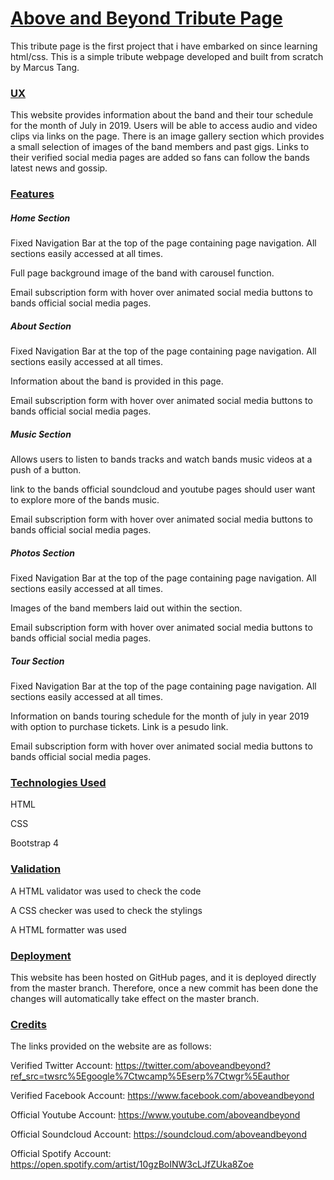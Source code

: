 # <a href="https://github.com/marstangg/tributepage"> Above and Beyond Tribute Page</a>
This tribute page is the first project that i have embarked on since learning html/css. This is a simple tribute webpage developed and built from scratch by Marcus Tang.

### <u>UX</u>
This website  provides information about the band and their tour schedule for the month of July in 2019.
Users will be able to access audio and video clips via links on the page.
There is an image gallery section which provides a small selection of images of the band members and past gigs. Links to their verified social media pages are added so fans can follow the bands latest news and gossip.

### <u>Features</u>
##### Home Section
Fixed Navigation Bar at the top of the page containing page navigation. All sections easily accessed at all times.

Full page background image of the band with carousel function.

Email subscription form with hover over animated social media buttons to bands official social media pages.

##### About Section
Fixed Navigation Bar at the top of the page containing page navigation. All sections easily accessed at all times.

Information about the band is provided in this page.

Email subscription form with hover over animated social media buttons to bands official social media pages.

##### Music Section
Allows users to listen to bands tracks and watch bands music videos at a push of a button.

link to the bands official soundcloud and youtube pages should user want to explore more of the bands music.

Email subscription form with hover over animated social media buttons to bands official social media pages.
  
##### Photos Section
Fixed Navigation Bar at the top of the page containing page navigation. All sections easily accessed at all times.

Images of the band members laid out within the section.

Email subscription form with hover over animated  social media buttons to bands official social media pages.
  
##### Tour Section
Fixed Navigation Bar at the top of the page containing page navigation. All sections easily accessed at all times.

Information on bands touring schedule for the month of july in year 2019 with option to purchase tickets. Link is a pesudo link.

Email subscription form with hover over animated  social media buttons to bands official social media pages.


### <u>Technologies Used</u>
HTML

CSS

Bootstrap 4

### <u>Validation</u>

A HTML validator was used to check the code

A CSS checker was used to check the stylings

A HTML formatter was used



### <u>Deployment</u>
This website has been hosted on GitHub pages, and it is deployed directly from the master branch. Therefore, once a new commit has been done the changes will automatically take effect on the master branch.


### <u>Credits</u>
The links provided on the website are as follows:

Verified Twitter Account:
https://twitter.com/aboveandbeyond?ref_src=twsrc%5Egoogle%7Ctwcamp%5Eserp%7Ctwgr%5Eauthor

Verified Facebook Account:
https://www.facebook.com/aboveandbeyond

Official Youtube Account:
https://www.youtube.com/aboveandbeyond

Official Soundcloud Account:
https://soundcloud.com/aboveandbeyond

Official Spotify Account:
https://open.spotify.com/artist/10gzBoINW3cLJfZUka8Zoe
